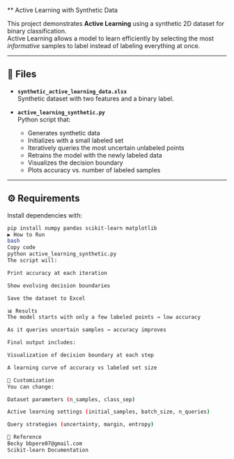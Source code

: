 ** Active Learning with Synthetic Data

This project demonstrates **Active Learning** using a synthetic 2D dataset for binary classification.  
Active Learning allows a model to learn efficiently by selecting the most *informative* samples to label instead of labeling everything at once.

---

## 📂 Files

- **`synthetic_active_learning_data.xlsx`**  
  Synthetic dataset with two features and a binary label.

- **`active_learning_synthetic.py`**  
  Python script that:
  - Generates synthetic data  
  - Initializes with a small labeled set  
  - Iteratively queries the most uncertain unlabeled points  
  - Retrains the model with the newly labeled data  
  - Visualizes the decision boundary  
  - Plots accuracy vs. number of labeled samples  

---

## ⚙️ Requirements

Install dependencies with:

```bash
pip install numpy pandas scikit-learn matplotlib
▶️ How to Run
bash
Copy code
python active_learning_synthetic.py
The script will:

Print accuracy at each iteration

Show evolving decision boundaries

Save the dataset to Excel

📊 Results
The model starts with only a few labeled points → low accuracy

As it queries uncertain samples → accuracy improves

Final output includes:

Visualization of decision boundary at each step

A learning curve of accuracy vs labeled set size

🔧 Customization
You can change:

Dataset parameters (n_samples, class_sep)

Active learning settings (initial_samples, batch_size, n_queries)

Query strategies (uncertainty, margin, entropy)

📖 Reference
Becky bbpere07@gmail.com
Scikit-learn Documentation

